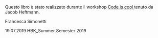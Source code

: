 <p class="back" style= "margin-top:10mm;"> Questo libro è stato realizzato durante il workshop <u> Code is cool </u>  tenuto da Jacob Heftmann.</p>

<p class="back"> Francesca Simonetti

19.07.2019
HBK_Summer Semester 2019  </p>

